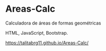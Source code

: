 # Areas-Calc
Calculadora de áreas de formas geométricas

HTML, JavaScript, Bootstrap.

https://talitabrg11.github.io/Areas-Calc/
